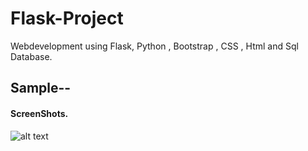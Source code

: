 # Flask-Project
Webdevelopment using Flask, Python , Bootstrap , CSS , Html and Sql Database.

<h2>Sample--</h2>

<b><h4>ScreenShots.</h4></b>

![alt text](https://user-images.githubusercontent.com/61063171/93243251-92a25c80-f7a5-11ea-91c9-ca24446d69f0.png
)


